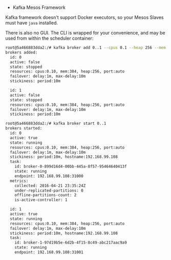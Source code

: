 * Kafka Mesos Framework


Kafka framework doesn't support Docker executors, so your Mesos Slaves must have `java` installed.

There is also no GUI. The CLI is wrapped for your convenience, and may be used from within the scheduler container:

```bash
root@5a466883dda2:/# kafka broker add 0..1 --cpus 0.1 --heap 256 --mem 384
brokers added:
  id: 0
  active: false
  state: stopped
  resources: cpus:0.10, mem:384, heap:256, port:auto
  failover: delay:1m, max-delay:10m
  stickiness: period:10m

  id: 1
  active: false
  state: stopped
  resources: cpus:0.10, mem:384, heap:256, port:auto
  failover: delay:1m, max-delay:10m
  stickiness: period:10m

root@5a466883dda2:/# kafka broker start 0..1
brokers started:
  id: 0
  active: true
  state: running
  resources: cpus:0.10, mem:384, heap:256, port:auto
  failover: delay:1m, max-delay:10m
  stickiness: period:10m, hostname:192.168.99.108
  task:
    id: broker-0-899d16d4-00bb-445a-8f57-95464640413f
    state: running
    endpoint: 192.168.99.108:31000
  metrics:
    collected: 2016-04-21 23:35:24Z
    under-replicated-partitions: 0
    offline-partitions-count: 2
    is-active-controller: 1

  id: 1
  active: true
  state: running
  resources: cpus:0.10, mem:384, heap:256, port:auto
  failover: delay:1m, max-delay:10m
  stickiness: period:10m, hostname:192.168.99.108
  task:
    id: broker-1-97d19b5e-6d2b-4f15-8c49-abc217aac9a9
    state: running
    endpoint: 192.168.99.108:31001
```

